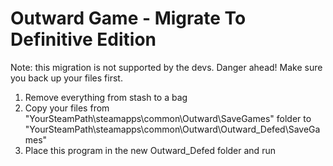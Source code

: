 # Outward Game - Migrate To Definitive Edition

Note: this migration is not supported by the devs. Danger ahead!
Make sure you back up your files first.

1. Remove everything from stash to a bag
2. Copy your files from "YourSteamPath\steamapps\common\Outward\SaveGames" folder to "YourSteamPath\steamapps\common\Outward\Outward_Defed\SaveGames"
3. Place this program in the new Outward_Defed folder and run
